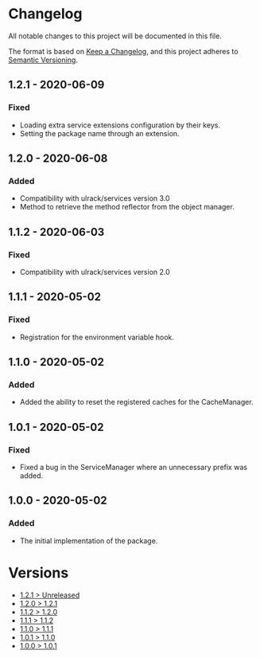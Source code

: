 # Changelog
All notable changes to this project will be documented in this file.

The format is based on [Keep a Changelog](https://keepachangelog.com/en/1.0.0/),
and this project adheres to [Semantic Versioning](https://semver.org/spec/v2.0.0.html).

## 1.2.1 - 2020-06-09

### Fixed
- Loading extra service extensions configuration by their keys.
- Setting the package name through an extension.

## 1.2.0 - 2020-06-08

### Added
- Compatibility with ulrack/services version 3.0
- Method to retrieve the method reflector from the object manager.

## 1.1.2 - 2020-06-03

### Fixed
- Compatibility with ulrack/services version 2.0

## 1.1.1 - 2020-05-02

### Fixed
- Registration for the environment variable hook.

## 1.1.0 - 2020-05-02

### Added
- Added the ability to reset the registered caches for the CacheManager.

## 1.0.1 - 2020-05-02

### Fixed
- Fixed a bug in the ServiceManager where an unnecessary prefix was added.

## 1.0.0 - 2020-05-02

### Added
- The initial implementation of the package.

# Versions
- [1.2.1 > Unreleased](https://github.com/ulrack/kernel/compare/1.2.1...HEAD)
- [1.2.0 > 1.2.1](https://github.com/ulrack/kernel/compare/1.2.0...1.2.1)
- [1.1.2 > 1.2.0](https://github.com/ulrack/kernel/compare/1.1.2...1.2.0)
- [1.1.1 > 1.1.2](https://github.com/ulrack/kernel/compare/1.1.1...1.1.2)
- [1.1.0 > 1.1.1](https://github.com/ulrack/kernel/compare/1.1.0...1.1.1)
- [1.0.1 > 1.1.0](https://github.com/ulrack/kernel/compare/1.0.1...1.1.0)
- [1.0.0 > 1.0.1](https://github.com/ulrack/kernel/compare/1.0.0...1.0.1)
